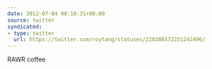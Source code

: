 ```yaml
---
date: 2012-07-04 00:10:31+00:00
source: twitter
syndicated:
- type: twitter
  url: https://twitter.com/roytang/statuses/220308572251242496/
---
```


RAWR coffee